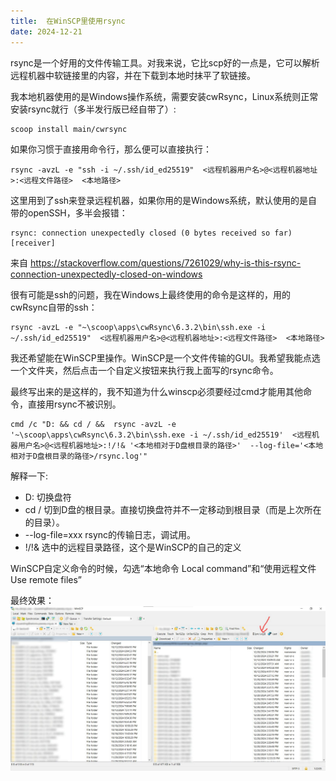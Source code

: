 ```yaml
---
title:  在WinSCP里使用rsync
date: 2024-12-21
---
```


rsync是一个好用的文件传输工具。对我来说，它比scp好的一点是，它可以解析远程机器中软链接里的内容，并在下载到本地时抹平了软链接。

我本地机器使用的是Windows操作系统，需要安装cwRsync，Linux系统则正常安装rsync就行（多半发行版已经自带了）:

```
scoop install main/cwrsync
```

如果你习惯于直接用命令行，那么便可以直接执行：

```
rsync -avzL -e "ssh -i ~/.ssh/id_ed25519"  <远程机器用户名>@<远程机器地址>:<远程文件路径>  <本地路径>
```

这里用到了ssh来登录远程机器，如果你用的是Windows系统，默认使用的是自带的openSSH，多半会报错：
```
rsync: connection unexpectedly closed (0 bytes received so far) [receiver] 
```

来自 <https://stackoverflow.com/questions/7261029/why-is-this-rsync-connection-unexpectedly-closed-on-windows> 

很有可能是ssh的问题，我在Windows上最终使用的命令是这样的，用的cwRsync自带的ssh：
```
rsync -avzL -e "~\scoop\apps\cwRsync\6.3.2\bin\ssh.exe -i ~/.ssh/id_ed25519"  <远程机器用户名>@<远程机器地址>:<远程文件路径>  <本地路径>
```


我还希望能在WinSCP里操作。WinSCP是一个文件传输的GUI。我希望我能点选一个文件夹，然后点击一个自定义按钮来执行我上面写的rsync命令。

最终写出来的是这样的，我不知道为什么winscp必须要经过cmd才能用其他命令，直接用rsync不被识别。

```
cmd /c "D: && cd / &&  rsync -avzL -e '~\scoop\apps\cwRsync\6.3.2\bin\ssh.exe -i ~/.ssh/id_ed25519'  <远程机器用户名>@<远程机器地址>:!/!& '<本地相对于D盘根目录的路径>'  --log-file='<本地相对于D盘根目录的路径>/rsync.log'"
```



解释一下:
- D: 切换盘符
- cd / 切到D盘的根目录。直接切换盘符并不一定移动到根目录（而是上次所在的目录）。
- --log-file=xxx   rsync的传输日志，调试用。
- !/!&  选中的远程目录路径，这个是WinSCP的自己的定义

WinSCP自定义命令的时候，勾选“本地命令 Local command”和“使用远程文件 Use remote files”

最终效果：
![最终效果](2024-12-21-12-10-21.png)
